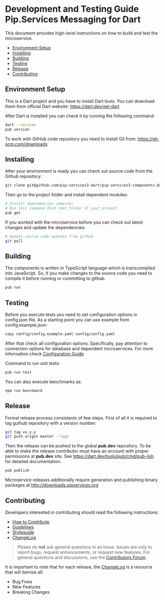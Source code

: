 # Development and Testing Guide <br/> Pip.Services Messaging for Dart

This document provides high-level instructions on how to build and test the microservice.

* [Environment Setup](#setup)
* [Installing](#install)
* [Building](#build)
* [Testing](#test)
* [Release](#release)
* [Contributing](#contrib) 

## <a name="setup"></a> Environment Setup

This is a Dart project and you have to install Dart tools. 
You can download them from official Dart website: https://dart.dev/get-dart 

After Dart is installed you can check it by running the following command:
```bash
dart --version
pub version
```
To work with GitHub code repository you need to install Git from: https://git-scm.com/downloads

## <a name="install"></a> Installing

After your environment is ready you can check out source code from the Github repository:
```bash
git clone git@github.com/pip-services3-dart/pip-services3-components-dart.git
```

Then go to the project folder and install dependent modules:

```bash
# Install dependencies compiler
# Run this command form root folder of your project
pub get

```

If you worked with the microservice before you can check out latest changes and update the dependencies:
```bash
# Update source code updates from github
git pull

```

## <a name="build"></a> Building

The components is written in TypeScript language which is transcompiled into JavaScript.
So, if you make changes to the source code you need to compile it before running or committing to github.

```bash
pub run
```


## <a name="test"></a> Testing

Before you execute tests you need to set configuration options in config.json file.
As a starting point you can use example from config.example.json:

```bash
copy config/config.example.yaml config/config.yaml
``` 

After that check all configuration options. Specifically, pay attention to connection options
for database and dependent microservices. For more information check [Configuration Guide](Configuration.md) 

Command to run unit tests:
```bash
pub run test
```

You can also execute benchmarks as:
```bash
npm run benchmark
```

## <a name="release"></a> Release

Formal release process consistents of few steps. 
First of all it is required to tag guthub repository with a version number:

```bash
git tag vx.y.y
git push origin master --tags
```

Then the release can be pushed to the global **pub.dev** repository. 
To be able to make the release contributor must have an account with proper
permissions at **pub.dev** site.
See https://dart.dev/tools/pub/cmd/pub-lish for detailed documentation.

```bash
pub publish
```

Microservice releases additionally require generation and publishing 
binary packages at http://downloads.pipservices.org

## <a name="contrib"></a> Contributing

Developers interested in contributing should read the following instructions:

- [How to Contribute](http://www.pipservices.org/contribute/)
- [Guidelines](http://www.pipservices.org/contribute/guidelines)
- [Styleguide](http://www.pipservices.org/contribute/styleguide)
- [ChangeLog](../CHANGELOG.md)

> Please do **not** ask general questions in an issue. Issues are only to report bugs, request
  enhancements, or request new features. For general questions and discussions, use the
  [Contributors Forum](http://www.pipservices.org/forums/forum/contributors/).

It is important to note that for each release, the [ChangeLog](../CHANGELOG.md) is a resource that will
itemize all:

- Bug Fixes
- New Features
- Breaking Changes